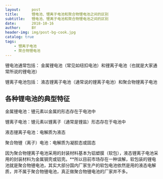 ```yaml
---
layout:     post
title:      锂电池、锂离子电池和聚合物锂电池之间的区别
subtitle:   锂电池、锂离子电池和聚合物锂电池之间的区别
date:       2018-10-16
author:     BY
header-img: img/post-bg-cook.jpg
catalog: true
tags:
    - 锂离子电池
    - 聚合物锂电池
---
```


锂电池通常包括： 金属锂电池（常见如纽扣电池）和锂离子电池（也就是大家通常所说的锂电池）

锂离子电池包括： 液态锂离子电池（通常说的锂离子电池）和聚合物锂离子电池



## 各种锂电池的典型特征

金属锂电池：锂元素以金属的形态存在于电池中

锂离子电池：锂元素以锂离子（通常是锂盐）形态存在于电池中



液态锂离子电池：电解质为液态

聚合物锂（离子）电池：电解质为凝胶态或固态



因为聚合物锂离子电池采用的封装材料基本为铝塑膜（软包），液态锂离子电池采用的封装材料为金属钢壳或铝壳。**所以目前市场存在一种误解，软包装的锂电池就是聚合物锂电池，其实大部分国内厂家生产的软包电池依然是用的液态电解质，并不属于聚合物锂电池，真正做聚合物锂电池的厂家并不多。